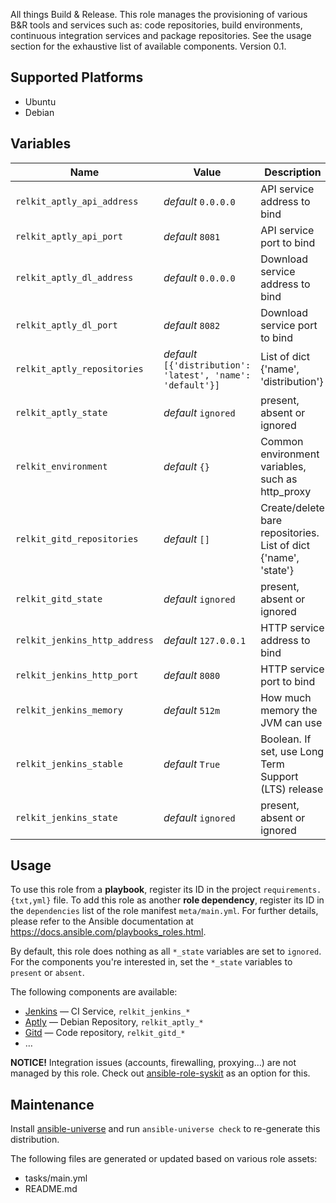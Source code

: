 
<!-- THIS IS A GENERATED FILE, DO NOT EDIT -->

All things Build & Release. This role manages the provisioning of various B&R tools and services such as: code repositories, build environments, continuous integration services and package repositories. See the usage section for the exhaustive list of available components.
 Version 0.1.


## Supported Platforms

  * Ubuntu
  * Debian

## Variables

| Name | Value | Description |
|------|-------|-------------|
| `relkit_aptly_api_address` | _default_ `0.0.0.0` | API service address to bind |
| `relkit_aptly_api_port` | _default_ `8081` | API service port to bind |
| `relkit_aptly_dl_address` | _default_ `0.0.0.0` | Download service address to bind |
| `relkit_aptly_dl_port` | _default_ `8082` | Download service port to bind |
| `relkit_aptly_repositories` | _default_ `[{'distribution': 'latest', 'name': 'default'}]` | List of dict {'name', 'distribution'} |
| `relkit_aptly_state` | _default_ `ignored` | present, absent or ignored |
| `relkit_environment` | _default_ `{}` | Common environment variables, such as http_proxy |
| `relkit_gitd_repositories` | _default_ `[]` | Create/delete bare repositories. List of dict {'name', 'state'} |
| `relkit_gitd_state` | _default_ `ignored` | present, absent or ignored |
| `relkit_jenkins_http_address` | _default_ `127.0.0.1` | HTTP service address to bind |
| `relkit_jenkins_http_port` | _default_ `8080` | HTTP service port to bind |
| `relkit_jenkins_memory` | _default_ `512m` | How much memory the JVM can use |
| `relkit_jenkins_stable` | _default_ `True` | Boolean. If set, use Long Term Support (LTS) release |
| `relkit_jenkins_state` | _default_ `ignored` | present, absent or ignored |



## Usage

To use this role from a **playbook**, 
register its ID in the project `requirements.{txt,yml}` file.
To add this role as another **role dependency**,
register its ID in the `dependencies` list of the role manifest `meta/main.yml`.
For further details,
please refer to the Ansible documentation at https://docs.ansible.com/playbooks_roles.html.

By default, this role does nothing as all `*_state` variables are set to `ignored`.
For the components you're interested in, set the `*_state` variables to `present` or `absent`.

The following components are available:
  * [Jenkins](http://jenkins-ci.org) — CI Service, `relkit_jenkins_*`
  * [Aptly](http://www.aptly.info) — Debian Repository, `relkit_aptly_*`
  * [Gitd](https://git-scm.com/book/en/v2/Git-on-the-Server-Git-Daemon) — Code repository, `relkit_gitd_*`
  * …

**NOTICE!** Integration issues (accounts, firewalling, proxying…) are not managed by this role.
Check out [ansible-role-syskit](https://github.com/fclaerho/ansible-role-syskit) as an option for this.



## Maintenance

Install [ansible-universe](https://github.com/fclaerho/ansible-universe)
and run `ansible-universe check` to re-generate this distribution.

The following files are generated or updated based on various role assets:
  * tasks/main.yml
  * README.md


